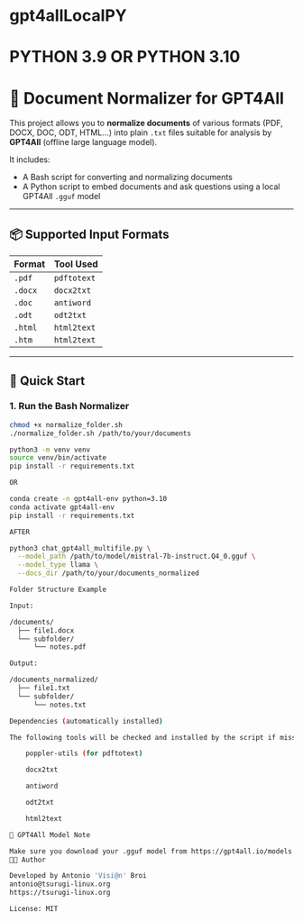# gpt4allLocalPY

# PYTHON 3.9 OR PYTHON 3.10

# 🧹 Document Normalizer for GPT4All

This project allows you to **normalize documents** of various formats (PDF, DOCX, DOC, ODT, HTML...) into plain `.txt` files suitable for analysis by **GPT4All** (offline large language model).

It includes:
- A Bash script for converting and normalizing documents
- A Python script to embed documents and ask questions using a local GPT4All `.gguf` model

---

## 📦 Supported Input Formats

| Format      | Tool Used         |
|-------------|-------------------|
| `.pdf`      | `pdftotext`       |
| `.docx`     | `docx2txt`        |
| `.doc`      | `antiword`        |
| `.odt`      | `odt2txt`         |
| `.html`     | `html2text`       |
| `.htm`      | `html2text`       |

---

## 🚀 Quick Start

### 1. Run the Bash Normalizer

```bash
chmod +x normalize_folder.sh
./normalize_folder.sh /path/to/your/documents

python3 -m venv venv
source venv/bin/activate
pip install -r requirements.txt

OR

conda create -n gpt4all-env python=3.10
conda activate gpt4all-env
pip install -r requirements.txt

AFTER

python3 chat_gpt4all_multifile.py \
  --model_path /path/to/model/mistral-7b-instruct.Q4_0.gguf \
  --model_type llama \
  --docs_dir /path/to/your/documents_normalized

Folder Structure Example

Input:

/documents/
  ├── file1.docx
  └── subfolder/
      └── notes.pdf

Output:

/documents_normalized/
  ├── file1.txt
  └── subfolder/
      └── notes.txt

Dependencies (automatically installed)

The following tools will be checked and installed by the script if missing:

    poppler-utils (for pdftotext)

    docx2txt

    antiword

    odt2txt

    html2text

🔐 GPT4All Model Note

Make sure you download your .gguf model from https://gpt4all.io/models or HuggingFace and provide the full path via --model_path.
🧑‍💻 Author

Developed by Antonio 'Visi@n' Broi
antonio@tsurugi-linux.org
https://tsurugi-linux.org

License: MIT





